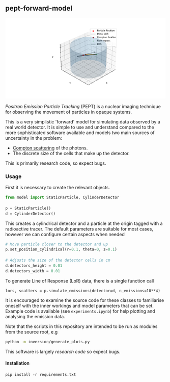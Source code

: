 ## pept-forward-model

![](figures/one_scatter_diagram.png)

_Positron Emission Particle Tracking_ (PEPT) is a nuclear imaging technique for observing the movement of particles
in opaque systems.

This is a very simplistic 'forward' model for simulating data observed by a real world detector. 
It is simple to use and understand compared to the more sophisticated software available and models two main sources
of uncertainty in the problem:
- [Compton scattering](https://en.wikipedia.org/wiki/Compton_scattering) of the photons.
- The discrete size of the cells that make up the detector.

This is primarily research code, so expect bugs.
### Usage

First it is necessary to create the relevant objects.
```python
from model import StaticParticle, CylinderDetector

p = StaticParticle()
d = CylinderDetector()
```
This creates a cylindrical detector and a particle at the origin tagged with a radioactive tracer. 
The default parameters are suitable for most cases, however we can configure certain aspects when needed
```python
# Move particle closer to the detector and up
p.set_position_cylindrical(r=0.1, theta=0, z=0.1)

# Adjusts the size of the detector cells in cm
d.detectors_height = 0.01
d.detectors_width = 0.01
```
To generate Line of Response (LoR) data, there is a single function call
```
lors, scatters = p.simulate_emissions(detector=d, n_emissions=10**4)
```
It is encouraged to examine the source code for these classes to familiarise oneself with the inner workings and
model parameters that can be set.
Example code is available (see `experiments.ipynb`) for help plotting and analysing the emission data.


Note that the scripts in this repository are intended to be run as modules from the source root, e.g
```bash
python -m inversion/generate_plots.py
```

This software is largely _research code_ so expect bugs.
#### Installation
```
pip install -r requirements.txt
```